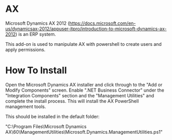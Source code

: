# AX
Microsoft Dynamics AX 2012 (https://docs.microsoft.com/en-us/dynamicsax-2012/appuser-itpro/introduction-to-microsoft-dynamics-ax-2012) is an ERP system.

This add-on is used to manipulate AX with powershell to create users and apply permissions.

# How To Install
Open the Microsoft Dynamics AX installer and click through to the "Add or Modify Components" screen. Enable ".NET Business Connector" under the "Integration Components" section and the "Management Utilities" and complete the install process. This will install the AX PowerShell management tools.

This should be installed in the default folder:

"C:\Program Files\Microsoft Dynamics AX\60\ManagementUtilities\Microsoft.Dynamics.ManagementUtilities.ps1"
